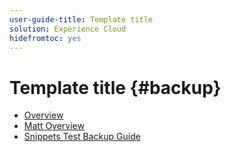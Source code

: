 ```yaml
---
user-guide-title: Template title
solution: Experience Cloud
hidefromtoc: yes
---
```


# Template title {#backup}

+ [Overview](overview.md)
+ [Matt Overview](matt-overview.md)
+ [Snippets Test Backup Guide](backup-snippets.md)
